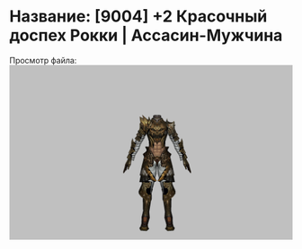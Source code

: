 # Название: [9004] +2 Красочный доспех Рокки | Ассасин-Мужчина

Просмотр файла:
![p060032.png](p060032.png)